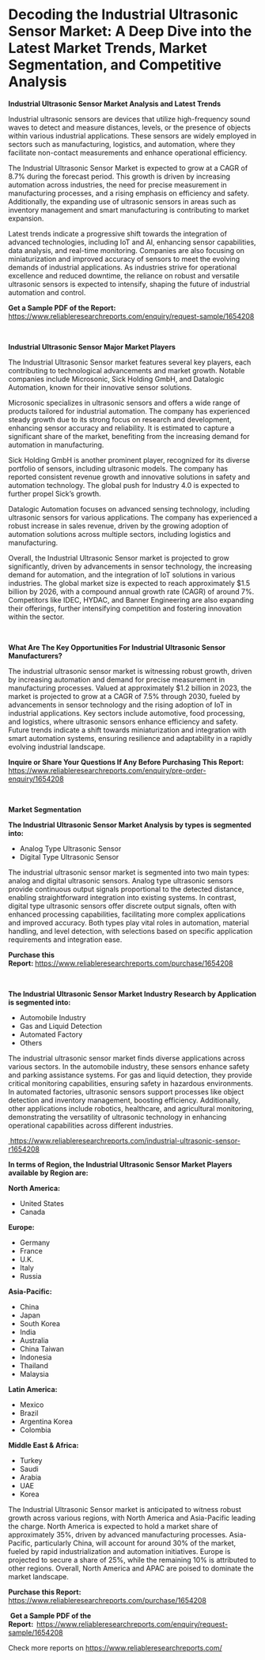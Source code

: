 <p><h1>Decoding the Industrial Ultrasonic Sensor Market: A Deep Dive into the Latest Market Trends, Market Segmentation, and Competitive Analysis</h1></p><p><strong>Industrial Ultrasonic Sensor Market Analysis and Latest Trends</strong></p>
<p><p>Industrial ultrasonic sensors are devices that utilize high-frequency sound waves to detect and measure distances, levels, or the presence of objects within various industrial applications. These sensors are widely employed in sectors such as manufacturing, logistics, and automation, where they facilitate non-contact measurements and enhance operational efficiency.</p><p>The Industrial Ultrasonic Sensor Market is expected to grow at a CAGR of 8.7% during the forecast period. This growth is driven by increasing automation across industries, the need for precise measurement in manufacturing processes, and a rising emphasis on efficiency and safety. Additionally, the expanding use of ultrasonic sensors in areas such as inventory management and smart manufacturing is contributing to market expansion.</p><p>Latest trends indicate a progressive shift towards the integration of advanced technologies, including IoT and AI, enhancing sensor capabilities, data analysis, and real-time monitoring. Companies are also focusing on miniaturization and improved accuracy of sensors to meet the evolving demands of industrial applications. As industries strive for operational excellence and reduced downtime, the reliance on robust and versatile ultrasonic sensors is expected to intensify, shaping the future of industrial automation and control.</p></p>
<p><strong>Get a Sample PDF of the Report:&nbsp;</strong> <a href="https://www.reliableresearchreports.com/enquiry/request-sample/1654208?utm_campaign=1720&utm_medium=2&utm_source=Github&utm_content=ia&utm_term=11042025&utm_id=industrial-ultrasonic-sensor">https://www.reliableresearchreports.com/enquiry/request-sample/1654208</a></p>
<p>&nbsp;</p>
<p><strong>Industrial Ultrasonic Sensor Major Market Players</strong></p>
<p><p>The Industrial Ultrasonic Sensor market features several key players, each contributing to technological advancements and market growth. Notable companies include Microsonic, Sick Holding GmbH, and Datalogic Automation, known for their innovative sensor solutions.</p><p>Microsonic specializes in ultrasonic sensors and offers a wide range of products tailored for industrial automation. The company has experienced steady growth due to its strong focus on research and development, enhancing sensor accuracy and reliability. It is estimated to capture a significant share of the market, benefiting from the increasing demand for automation in manufacturing.</p><p>Sick Holding GmbH is another prominent player, recognized for its diverse portfolio of sensors, including ultrasonic models. The company has reported consistent revenue growth and innovative solutions in safety and automation technology. The global push for Industry 4.0 is expected to further propel Sick’s growth.</p><p>Datalogic Automation focuses on advanced sensing technology, including ultrasonic sensors for various applications. The company has experienced a robust increase in sales revenue, driven by the growing adoption of automation solutions across multiple sectors, including logistics and manufacturing.</p><p>Overall, the Industrial Ultrasonic Sensor market is projected to grow significantly, driven by advancements in sensor technology, the increasing demand for automation, and the integration of IoT solutions in various industries. The global market size is expected to reach approximately $1.5 billion by 2026, with a compound annual growth rate (CAGR) of around 7%. Competitors like IDEC, HYDAC, and Banner Engineering are also expanding their offerings, further intensifying competition and fostering innovation within the sector.</p></p>
<p>&nbsp;</p>
<p><strong>What Are The Key Opportunities For Industrial Ultrasonic Sensor Manufacturers?</strong></p>
<p><p>The industrial ultrasonic sensor market is witnessing robust growth, driven by increasing automation and demand for precise measurement in manufacturing processes. Valued at approximately $1.2 billion in 2023, the market is projected to grow at a CAGR of 7.5% through 2030, fueled by advancements in sensor technology and the rising adoption of IoT in industrial applications. Key sectors include automotive, food processing, and logistics, where ultrasonic sensors enhance efficiency and safety. Future trends indicate a shift towards miniaturization and integration with smart automation systems, ensuring resilience and adaptability in a rapidly evolving industrial landscape.</p></p>
<p><strong>Inquire or Share Your Questions If Any Before Purchasing This Report:</strong> <a href="https://www.reliableresearchreports.com/enquiry/pre-order-enquiry/1654208?utm_campaign=1720&utm_medium=2&utm_source=Github&utm_content=ia&utm_term=11042025&utm_id=industrial-ultrasonic-sensor">https://www.reliableresearchreports.com/enquiry/pre-order-enquiry/1654208</a></p>
<p>&nbsp;</p>
<p><strong>Market Segmentation</strong></p>
<p><strong>The Industrial Ultrasonic Sensor Market Analysis by types is segmented into:</strong></p>
<p><ul><li>Analog Type Ultrasonic Sensor</li><li>Digital Type Ultrasonic Sensor</li></ul></p>
<p><p>The industrial ultrasonic sensor market is segmented into two main types: analog and digital ultrasonic sensors. Analog type ultrasonic sensors provide continuous output signals proportional to the detected distance, enabling straightforward integration into existing systems. In contrast, digital type ultrasonic sensors offer discrete output signals, often with enhanced processing capabilities, facilitating more complex applications and improved accuracy. Both types play vital roles in automation, material handling, and level detection, with selections based on specific application requirements and integration ease.</p></p>
<p><strong>Purchase this Report:&nbsp;</strong><a href="https://www.reliableresearchreports.com/purchase/1654208?utm_campaign=1720&utm_medium=2&utm_source=Github&utm_content=ia&utm_term=11042025&utm_id=industrial-ultrasonic-sensor">https://www.reliableresearchreports.com/purchase/1654208</a></p>
<p>&nbsp;</p>
<p><strong>The Industrial Ultrasonic Sensor Market Industry Research by Application is segmented into:</strong></p>
<p><ul><li>Automobile Industry</li><li>Gas and Liquid Detection</li><li>Automated Factory</li><li>Others</li></ul></p>
<p><p>The industrial ultrasonic sensor market finds diverse applications across various sectors. In the automobile industry, these sensors enhance safety and parking assistance systems. For gas and liquid detection, they provide critical monitoring capabilities, ensuring safety in hazardous environments. In automated factories, ultrasonic sensors support processes like object detection and inventory management, boosting efficiency. Additionally, other applications include robotics, healthcare, and agricultural monitoring, demonstrating the versatility of ultrasonic technology in enhancing operational capabilities across different industries.</p></p>
<p><a href="https://www.reliableresearchreports.com/industrial-ultrasonic-sensor-r1654208?utm_campaign=1720&utm_medium=2&utm_source=Github&utm_content=ia&utm_term=11042025&utm_id=industrial-ultrasonic-sensor">&nbsp;https://www.reliableresearchreports.com/industrial-ultrasonic-sensor-r1654208</a></p>
<p><strong>In terms of Region, the Industrial Ultrasonic Sensor Market Players available by Region are:</strong></p>
<p>
    <p> <strong> North America: </strong>
        <ul>
            <li>United States</li>
            <li>Canada</li>
        </ul>
        </p> 
    <p> <strong> Europe: </strong>
        <ul>
            <li>Germany</li>
            <li>France</li>
            <li>U.K.</li>
            <li>Italy</li>
            <li>Russia</li>
        </ul>
        </p> 
    <p> <strong> Asia-Pacific: </strong>
        <ul>
            <li>China</li>
            <li>Japan</li>
            <li>South Korea</li>
            <li>India</li>
            <li>Australia</li>
            <li>China Taiwan</li>
            <li>Indonesia</li>
            <li>Thailand</li>
            <li>Malaysia</li>
        </ul>
        </p> 
    <p> <strong> Latin America: </strong>
        <ul>
            <li>Mexico</li>
            <li>Brazil</li>
            <li>Argentina Korea</li>
            <li>Colombia</li>
        </ul>
        </p> 
    <p> <strong> Middle East & Africa: </strong>
        <ul>
            <li>Turkey</li>
            <li>Saudi</li>
            <li>Arabia</li>
            <li>UAE</li>
            <li>Korea</li>
        </ul>
    </p>
    </p>
<p><p>The Industrial Ultrasonic Sensor market is anticipated to witness robust growth across various regions, with North America and Asia-Pacific leading the charge. North America is expected to hold a market share of approximately 35%, driven by advanced manufacturing processes. Asia-Pacific, particularly China, will account for around 30% of the market, fueled by rapid industrialization and automation initiatives. Europe is projected to secure a share of 25%, while the remaining 10% is attributed to other regions. Overall, North America and APAC are poised to dominate the market landscape.</p></p>
<p><strong>Purchase this Report: </strong><a href="https://www.reliableresearchreports.com/purchase/1654208?utm_campaign=1720&utm_medium=2&utm_source=Github&utm_content=ia&utm_term=11042025&utm_id=industrial-ultrasonic-sensor">https://www.reliableresearchreports.com/purchase/1654208</a></p>
<p>&nbsp;<strong>Get a Sample PDF of the Report:&nbsp;&nbsp;</strong><a href="https://www.reliableresearchreports.com/enquiry/request-sample/1654208?utm_campaign=1720&utm_medium=2&utm_source=Github&utm_content=ia&utm_term=11042025&utm_id=industrial-ultrasonic-sensor">https://www.reliableresearchreports.com/enquiry/request-sample/1654208</a></p>
<p><strong></strong></p>
<p>Check more reports on <a href="https://www.reliableresearchreports.com/?utm_campaign=1720&utm_medium=2&utm_source=Github&utm_content=ia&utm_term=11042025&utm_id=industrial-ultrasonic-sensor">https://www.reliableresearchreports.com/</a></p>